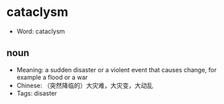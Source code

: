 # cataclysm

- Word: cataclysm

## noun

- Meaning: a sudden disaster or a violent event that causes change, for example a flood or a war
- Chinese: （突然降临的）大灾难，大灾变，大动乱
- Tags: disaster

